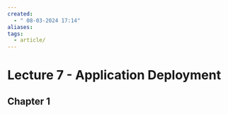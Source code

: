 ```yaml
---
created:
  - " 08-03-2024 17:14"
aliases: 
tags:
  - article/
---
```


# Lecture 7 - Application Deployment

## Chapter 1

